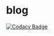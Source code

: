 # blog



[![Codacy Badge](https://app.codacy.com/project/badge/Grade/488b312a81ee4b34aefb38434234588a)](https://app.codacy.com/gh/LanchesThomas/blog/dashboard?utm_source=gh&utm_medium=referral&utm_content=&utm_campaign=Badge_grade)